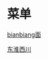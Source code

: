 # 菜单

<a href="/images/ILv-b_VBZuxmrORZ59GB37Anic7z5XmQ5RaLSGu__UqMpU7jk1n9-dyjZitV3vvb.jpg" target="_blank">bianbiang面</a>

<a href="/images/pdf东淮西川8.85.pdf" target="_blank">东淮西川</a>
